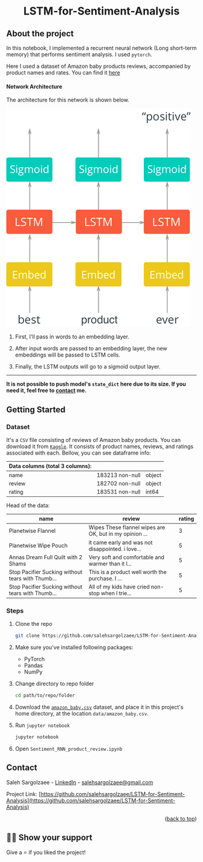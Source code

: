 <h1 align="center">LSTM-for-Sentiment-Analysis</h1>

## About the project

In this notebook, I implemented a recurrent neural network (Long short-term memory) that performs sentiment analysis. I used `pytorch`.

Here I used a dataset of Amazon baby products reviews, accompanied by product names and rates. You can find it [here](https://www.kaggle.com/ronnie3rg/amazon-baby-sentiment-analysis)


#### Network Architecture

The architecture for this network is shown below.

![Network-architecture](assets/network_diagram_product.png)

1. First, I'll pass in words to an embedding layer.

2. After input words are passed to an embedding layer, the new embeddings will be passed to LSTM cells.

3. Finally, the LSTM outputs will go to a sigmoid output layer.


___

**It is not possible to push model's 	`state_dict` here due to its size. If you need it, feel free to [contact](#contact) me.**
## Getting Started

### Dataset

It's a `CSV` file consisting of reviews of Amazon baby products. You can download it from [`Kaggle`](https://www.kaggle.com/datasets/ronnie3rg/amazon-baby-sentiment-analysis?select=amazon_baby.csv). It consists of product names, reviews, and ratings associated with each. Bellow, you can see dataframe info:


|Data columns (total 3 columns):|||
| ----- | ----- | ----- |
|name   |183213 non-null |object|
|review |182702 non-null |object|
|rating |183531 non-null |int64|

Head of the data:


|name|	review|	rating|
|---|---|---|
|Planetwise Flannel| Wipes	These flannel wipes are OK, but in my opinion ...|	3
|Planetwise Wipe Pouch|	it came early and was not disappointed. i love...|	5
|Annas Dream Full Quilt with 2 Shams|	Very soft and comfortable and warmer than it l...|	5
|Stop Pacifier Sucking without tears with Thumb...|	This is a product well worth the purchase. I ...|	5
|Stop Pacifier Sucking without tears with Thumb...|	All of my kids have cried non-stop when I trie...|	5






### Steps 


1. Clone the repo
   ```sh
   git clone https://github.com/salehsargolzaee/LSTM-for-Sentiment-Analysis  
   ```

2. Make sure you've installed following packages:
	* PyTorch
	* Pandas
	* NumPy
	
3. Change directory to repo folder
   ```sh
   cd path/to/repo/folder
   ```
4. Download the [`amazon_baby.csv`](https://www.kaggle.com/datasets/ronnie3rg/amazon-baby-sentiment-analysis?select=amazon_baby.csv) dataset, and place it in this project's home directory, at the location `data/amazon_baby.csv`.


5. Run `jupyter notebook`
    
   ```sh
   jupyter notebook
   ```
6. Open `Sentiment_RNN_product_review.ipynb`


## Contact 
<a id = "contact"></a>

Saleh Sargolzaee - [LinkedIn](https://www.linkedin.com/in/saleh-sargolzaee) - salehsargolzaee@gmail.com

Project Link: [https://github.com/salehsargolzaee/LSTM-for-Sentiment-Analysis](https://github.com/salehsargolzaee/LSTM-for-Sentiment-Analysis)

<p align="right">(<a href="#top">back to top</a>)</p>

## :man_astronaut: Show your support

Give a ⭐️ if you liked the project!


